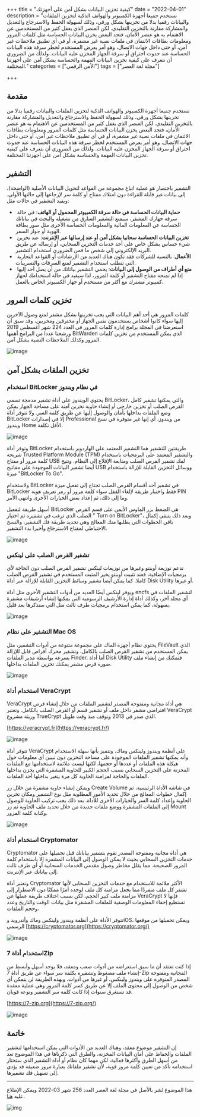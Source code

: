 +++
title = "كيفية تخزين البيانات بشكل آمن على أجهزتك"
date = "2022-04-01"
description = "نستخدم جميعا أجهزة الكمبيوتر والهواتف الذكية لتخزين الملفات والبيانات رقميا بدلا من تخزينها بشكل ورقي، وذلك لسهولة الحفظ والاسترجاع والتعديل والمشاركة مقارنة بالتخزين التقليدي. لكن العنصر الذي يغفل كثير من المستخدمين عن الاهتمام به هو عنصر الأمان، فتجد البعض يخزن البيانات الحساسة مثل كلمات المرور ومعلومات بطاقات الائتمان في ملفات نصية غير مشفرة، أو في أي تطبيق ملاحظات غير آمن، أو حتى داخل جهات الاتصال، وهو أمر يعرض المستخدم لخطر سرقة هذه البيانات الحساسة عند حدوث اختراق أو سرقة الجهاز المخزن عليه البيانات. ولذلك من الضروري أن نتعرف على كيفية تخزين البيانات المهمة والحساسة بشكل آمن على أجهزتنا المختلفة."
categories = ["اﻷمن الرقمي"]
tags = ["مجلة لغة العصر"]

+++

## مقدمة

نستخدم جميعا أجهزة الكمبيوتر والهواتف الذكية لتخزين الملفات والبيانات رقميا بدلا من تخزينها بشكل ورقي، وذلك لسهولة الحفظ والاسترجاع والتعديل والمشاركة مقارنة بالتخزين التقليدي. لكن العنصر الذي يغفل كثير من المستخدمين عن الاهتمام به هو عنصر الأمان، فتجد البعض يخزن البيانات الحساسة مثل كلمات المرور ومعلومات بطاقات الائتمان في ملفات نصية غير مشفرة، أو في أي تطبيق ملاحظات غير آمن، أو حتى داخل جهات الاتصال، وهو أمر يعرض المستخدم لخطر سرقة هذه البيانات الحساسة عند حدوث اختراق أو سرقة الجهاز المخزن عليه البيانات. ولذلك من الضروري أن نتعرف على كيفية تخزين البيانات المهمة والحساسة بشكل آمن على أجهزتنا المختلفة.

## التشفير

التشفير باختصار هو عملية اتباع مجموعة من القواعد لتحويل البيانات الأصلية (الواضحة)، إلى بيانات غير قابلة للقراءة دون امتلاك مفتاح أو كلمة سر لإرجاعها إلى حالتها الأولى. ويفيد التشفير في حالات مثل:

- ​	**حماية البيانات الحساسة في حالة سرقة الكمبيوتر المحمول أو الهاتف**: في حالة سرقة جهازك المشفر، سيمنع التشفير السارق من تشغيله والبحث في بياناتك الحساسة عن المعلومات المالية والمعلومات الحساسة الأخرى مثل صور بطاقة الهوية أو جواز السفر.
- ​	**تخزين البيانات الحساسة سحابيا بشكل آمن أو عند إرسالها عبر الإنترنت**: عند تخزين شيء حساس بشكل خاص على أحد خدمات التخزين السحابي، أو إرساله عن طريق البريد الإلكتروني إلى شخص ما فمن الضروري استخدام التشفير.
- ​	**الأعمال**: بالنسبة للشركات فقد تكون هناك العديد من الإرشادات أو القواعد التجارية التي تتطلب استخدام التشفير لمنع السرقات والتسريبات.
- ​	**منع أي أطراف من الوصول إلى البيانات**: يحمي التشفير بياناتك من أن يصل أحد إليها إذا لم تمنحه مفتاح التشفير أو كلمة المرور، لذا سيفيد في حالة استخدامك لجهاز كمبيوتر مشترك مع أكثر من مستخدم أو جهاز الكمبيوتر الخاص بالعمل.

## تخزين كلمات المرور

كلمات المرور هي أحد أهم البيانات التي يجب تخزينها بشكل مشفر لمنع وصول الآخرين إليها سواء كانوا أشخاص يستخدمون نفس الجهاز أو مخترقين ومخربين، وقد سبق أن استعرضنا في المجلة برامج إدارة كلمات المرور في العدد 224 شهر أغسطس 2019 ورشحنا عددا من البرامج أهمها BitWarden الذي يمكن المستخدم من تخزين كلمات المرور وكذلك الملاحظات النصية بشكل آمن.

![image](images/passwords.png)

## تخزين الملفات بشكل آمن

### استخدام BitLocker في نظام ويندوز

يحتوي الويندوز على أداة تشفير مدمجة تسمى BitLocker، والتي يمكنها تشفير كامل القرص الصلب أو تخزين خارجي أو إنشاء حاوية تخزين آمنة على مساحة الجهاز يمكن وضع الملفات بداخلها بأمان والوصول إليها عن طريق كلمة السر. ولا تتوفر أداة BitLocker إلا في إصدارات Professional من ويندوز، أي إنها غير متوفرة في نسخ ويندوز Home الأقل تكلفة.

![image](images/bitlocker.png)

وتوفر أداة BitLocker طريقتين للتشفير هما التشفير المعتمد على الهاردوير باستخدام شريحة Trusted Platform Module (TPM) والتشفير المعتمد على البرمجيات باستخدام كلمة مرور أو مفتاح USB لفك تشفير القرص الصلب ومتابعة اﻹقلاع إلى النظام. وتتيح أيضا تشفير البيانات الموجودة على مفاتيح USB ووسائل التخزين القابلة للإزالة باستخدام ميزة "BitLocker To Go".

ولاستخدام BitLocker في تشفير أحد أقسام القرص الصلب تحتاج إلى تفعيل ميزة BitLocker فقط واختيار طريقة لإلغاء القفل سواء كلمة مرور أو رمز تعريف هوية PIN وما إلى ذلك، ثم إعداد بعض الخيارات الأخرى وانتهى الأمر.

أسهل طريقة لتفعيل BitLocker هي الضغط بزر الماوس الأيمن على قسم القرص الصلب الذي ترغب في تشفيره ثم اختيار " Turn on BitLocker"، وبعد ذلك يتبقى إكمال باقي الخطوات التي يطلبها منك المعالج وهي تحديد طريقة فك التشفير، والنسخ الاحتياطي لمفتاح الاسترجاع وأخيرا بدء التشفير.

![image](images/bitlocker2.png)

### تشفير القرص الصلب على لينكس

تدعم توزيعة أوبنتو وغيرها من توزيعات لينكس تشفير القرص الصلب دون الحاجة لأي برمجيات الإضافية، فعند تثبيت أوبنتو يخير المثبت المستخدم في تشفير القرص الصلب كاملا. كما يمكن أيضا تشفير وسائط التخزين القابلة للإزالة عبر أداة Disk Utility أو غيرها.

ويوفر لينكس أيضًا العديد من أدوات التشفير الأخرى مثل أداة encfs لتشفير الملفات في أي مجلد آخر، وكذلك أداة إدارة الأرشيف الرسومية التي يمكنها إنشاء أرشيفات مشفرة بسهولة، كما يمكن استخدام برمجيات طرف ثالث مثل التي سنذكرها بعد قليل.

![image](images/encrypt-ubuntu.png)

### التشفير على نظام Mac OS

يحتوي نظام أجهزة الماك على مجموعة متنوعة من أدوات التشفير، مثل FileVault الذي يمكن المستخدم من تشفير القرص الصلب بالكامل، وتشفير محرك أقراص قابل للإزالة بسرعة بواسطة مدير الملفات Finder. أما أداة Disk Utility فتمكنك من إنشاء ملف صورة قرص مشفر يمكنك تخزين الملفات بداخلها.

![image](images/encrypted-dmg-file-on-mac.png)

### استخدام أداة VeraCrypt

VeraCrypt هي أداة مجانية ومفتوحة المصدر لتشفير الملفات من خلال إنشاء قرص افتراضي مشفر داخل ملف أو تشفير قسم أو القرص الصلب بالكامل. وتعتبر VeraCrypt وريثة مشروع TrueCrypt الذي صدر في 2013 وتوقف منذ وقت طويل.

[https://veracrypt.fr](https://veracrypt.fr/)

![image](images/veracrypt.svg)

تتوفر أداة VeraCrypt على أنظمة ويندوز ولينكس وماك، وتتميز بأنها سهلة الاستخدام وأنه يمكنها تشفير الملفات الموجودة على مساحة التخزين دون تبيين أي معلومات حول هيكلة هذه الملفات أو عددها أو حجمها، لكنها ليست ملائمة لاستخدامها مع الملفات المخزنة على التخزين السحابي بسبب الحجم الكبير للحاوية المشفرة التي يخزن بداخلها الملفات والحاجة لمزامنة الحاوية كل مرة يتغير بداخلها أحد الملفات.

ويمكن إنشاء حاوية مشفرة من خلال زر Create Volume في شاشة الأداة الرئيسية، ثم إكمال خطوات المعالج من خلال تحديد الأمور المطلوبة مثل نوع التشفير ومكان تخزين الحاوية وإعداد كلمة السر والخيارات الأخرى للأداة. بعد ذلك يجب تركيب الحاوية للوصول إلى الملفات المشفرة ووضع ملفات جديدة من خلال تحديد ملف الحاوية ثم زر Mount وكتابة كلمة المرور.

![image](images/VeraCrypt2.png)

### استخدام أداة Cryptomator

Cryptomator هي أداة مجانية ومفتوحة المصدر تقوم بتشفير بياناتك قبل تحميلها على خدمات التخزين السحابي بحيث لا يمكن الوصول إلى البيانات المشفرة إلا باستخدام كلمة المرور الصحيحة. مما يقلل مخاطر وصول مقدمي الخدمات السحابية أو أي طرف ثالث إلى بياناتك عبر الإنترنت.

وتعتبر أداة Cryptomator الأكثر ملائمة للاستخدام مع خدمات التخزين السحابي لأنها تشفر كل ملف منفردًا مما يجعل مزامنة كل ملف لوحده أمرًا ممكنًا دون الاضطرار إلى مزامنة ملف كبير الحجم، لكن بسبب اختلاف طريقة عملها عن VeraCrypt فإنها لا تستطيع إخفاء المعلومات الوصفية للملفات المشفرة مثل بيانات الوقت والتاريخ وعدد وحجم الملفات.

تتوفر الأداة على أنظمة ويندوز ولينكس وماك وأندرويد وiOS، ويمكن تحميلها من موقعها الرسمي [https://cryptomator.org](https://cryptomator.org/)

![image](images/cryptomator.svg)

### استخدام أداة 7Zip

إذا كنت تعتقد أن ما سبق استعراضه من أدوات صعب ومعقد، فلا يوجد أسهل وأبسط من إنشاء ملف مضغوط وتشفيره بكلمة سر سواء عن طريق أداة 7-Zip المجانية ومفتوحة المصدر المتوفرة على ويندوز ولينكس، أو غيرها من أدوات. وبهذه الطريقة لن يتمكن أي شخص من الوصول إلى محتوى الملف إلا عن طريق كسر كلمة المرور وهي عملية معقدة قد تستغرق سنوات إذا كانت كلمة سر التشفير ونوعه قويان.

[https://7-zip.org](https://7-zip.org/)

![image](images/7zip.svg)

## خاتمة

إن التشفير موضوع معقد، وهناك العديد من الأدوات التي يمكن استخدامها لتشفير الملفات والحفاظ على أمان البيانات المخزنة، والطرق التي ذكرناها في هذا الموضوع تعد من أسهل الطرق وأكثرها فعالية، لكن مهما كان نظام أو أداة التشفير الذي ستختار استخدامه تأكد من تعيين كلمة مرور قوية، لأن تشفير ملفاتك بعبارة مرور ضعيفة قد يؤدي إلى تسهيل فك تشفيرها.

---

هذا الموضوع نُشر باﻷصل في مجلة لغة العصر العدد 256 شهر 03-2022 ويمكن الإطلاع عليه [هنا](https://drive.google.com/file/d/1_rjlygA6DFQNUvacEAr1awZZF-d_TZKH/view?usp=sharing).

![img](images/256-2.jpg)
